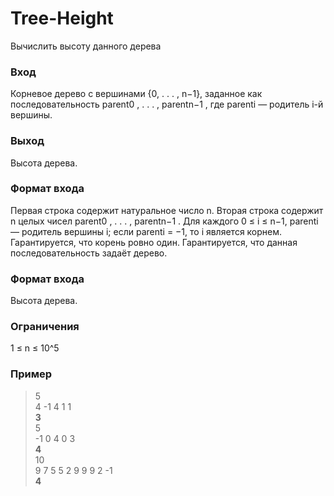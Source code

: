 # Tree-Height
Вычислить высоту данного дерева
### Вход 
Корневое дерево с вершинами {0, . . . , n−1}, заданное
как последовательность parent0
, . . . , parentn−1
, где parenti —
родитель i-й вершины.
### Выход
Высота дерева.
### Формат входа
Первая строка содержит натуральное число n. Вторая
строка содержит n целых чисел parent0
, . . . , parentn−1
. Для каждого 0 ≤ i ≤ n−1, parenti — родитель вершины i; если parenti = −1,
то i является корнем. Гарантируется, что корень ровно один. Гарантируется, что данная последовательность задаёт дерево.  
### Формат входа
Высота дерева.
### Ограничения
1 ≤ n ≤ 10^5
### Пример 

>5  
4 -1 4 1 1    
**3**  
5  
-1 0 4 0 3   
**4**   
10  
9 7 5 5 2 9 9 9 2 -1  
**4**
